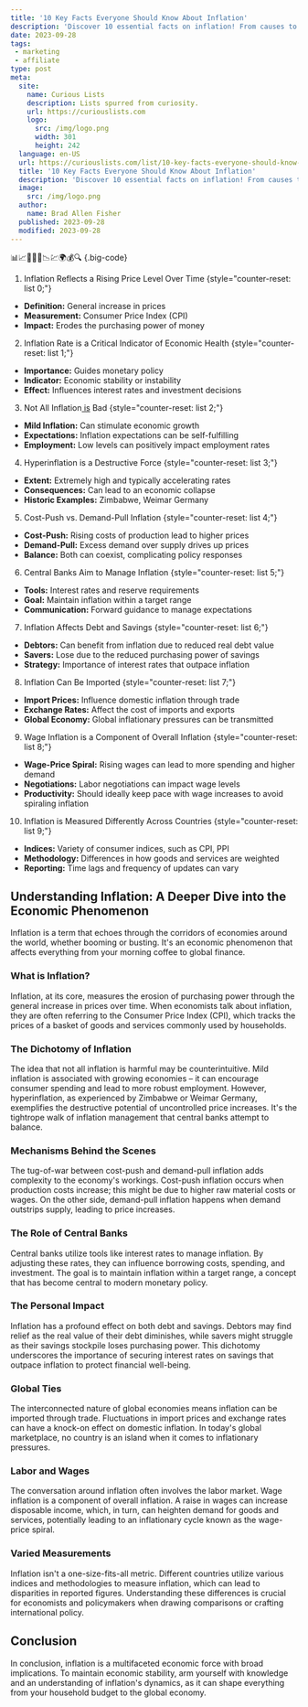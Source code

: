 ```yaml
---
title: '10 Key Facts Everyone Should Know About Inflation'
description: 'Discover 10 essential facts on inflation! From causes to impact, this insightful guide satisfies your curiosity about this economic phenomenon.'
date: 2023-09-28
tags:
 - marketing
 - affiliate
type: post
meta:
  site:
    name: Curious Lists
    description: Lists spurred from curiosity.
    url: https://curiouslists.com
    logo:
      src: /img/logo.png
      width: 301
      height: 242
  language: en-US
  url: https://curiouslists.com/list/10-key-facts-everyone-should-know-about-inflation
  title: '10 Key Facts Everyone Should Know About Inflation'
  description: 'Discover 10 essential facts on inflation! From causes to impact, this insightful guide satisfies your curiosity about this economic phenomenon.'
  image:
    src: /img/logo.png
  author:
    name: Brad Allen Fisher
  published: 2023-09-28
  modified: 2023-09-28
---
```



📊📈💸🏦🛒📉💹🌍💰🔍 {.big-code}

1. Inflation Reflects a Rising Price Level Over Time {style="counter-reset: list 0;"}
  - **Definition:** General increase in prices
  - **Measurement:** Consumer Price Index (CPI)
  - **Impact:** Erodes the purchasing power of money

2. Inflation Rate is a Critical Indicator of Economic Health {style="counter-reset: list 1;"}
  - **Importance:** Guides monetary policy
  - **Indicator:** Economic stability or instability
  - **Effect:** Influences interest rates and investment decisions

3. Not All Inflation[  is](https://curiouslists.com/list/inflation-and-the-environment-an-overlooked-connection) Bad {style="counter-reset: list 2;"}
  - **Mild Inflation:** Can stimulate economic growth
  - **Expectations:** Inflation expectations can be self-fulfilling
  - **Employment:** Low levels can positively impact employment rates

4. Hyperinflation is a Destructive Force {style="counter-reset: list 3;"}
  - **Extent:** Extremely high and typically accelerating rates
  - **Consequences:** Can lead to an economic collapse
  - **Historic Examples:** Zimbabwe, Weimar Germany

5. Cost-Push vs. Demand-Pull Inflation {style="counter-reset: list 4;"}
  - **Cost-Push:** Rising costs of production lead to higher prices
  - **Demand-Pull:** Excess demand over supply drives up prices
  - **Balance:** Both can coexist, complicating policy responses

6. Central Banks Aim to Manage Inflation {style="counter-reset: list 5;"}
  - **Tools:** Interest rates and reserve requirements
  - **Goal:** Maintain inflation within a target range
  - **Communication:** Forward guidance to manage expectations

7. Inflation Affects Debt and Savings {style="counter-reset: list 6;"}
  - **Debtors:** Can benefit from inflation due to reduced real debt value
  - **Savers:** Lose due to the reduced purchasing power of savings
  - **Strategy:** Importance of interest rates that outpace inflation

8. Inflation Can Be Imported {style="counter-reset: list 7;"}
  - **Import Prices:** Influence domestic inflation through trade
  - **Exchange Rates:** Affect the cost of imports and exports
  - **Global Economy:** Global inflationary pressures can be transmitted

9. Wage Inflation is a Component of Overall Inflation {style="counter-reset: list 8;"}
  - **Wage-Price Spiral:** Rising wages can lead to more spending and higher demand
  - **Negotiations:** Labor negotiations can impact wage levels
  - **Productivity:** Should ideally keep pace with wage increases to avoid spiraling inflation

10. Inflation is Measured Differently Across Countries {style="counter-reset: list 9;"}
  - **Indices:** Variety of consumer indices, such as CPI, PPI
  - **Methodology:** Differences in how goods and services are weighted
  - **Reporting:** Time lags and frequency of updates can vary


## Understanding Inflation: A Deeper Dive into the Economic Phenomenon

Inflation is a term that echoes through the corridors of economies around the world, whether booming or busting. It's an economic phenomenon that affects everything from your morning coffee to global finance.

### What is Inflation?

Inflation, at its core, measures the erosion of purchasing power through the general increase in prices over time. When economists talk about inflation, they are often referring to the Consumer Price Index (CPI), which tracks the prices of a basket of goods and services commonly used by households.

### The Dichotomy of Inflation

The idea that not all inflation is harmful may be counterintuitive. Mild inflation is associated with growing economies – it can encourage consumer spending and lead to more robust employment. However, hyperinflation, as experienced by Zimbabwe or Weimar Germany, exemplifies the destructive potential of uncontrolled price increases. It's the tightrope walk of inflation management that central banks attempt to balance.

### Mechanisms Behind the Scenes

The tug-of-war between cost-push and demand-pull inflation adds complexity to the economy's workings. Cost-push inflation occurs when production costs increase; this might be due to higher raw material costs or wages. On the other side, demand-pull inflation happens when demand outstrips supply, leading to price increases.

### The Role of Central Banks

Central banks utilize tools like interest rates to manage inflation. By adjusting these rates, they can influence borrowing costs, spending, and investment. The goal is to maintain inflation within a target range, a concept that has become central to modern monetary policy.

### The Personal Impact

Inflation has a profound effect on both debt and savings. Debtors may find relief as the real value of their debt diminishes, while savers might struggle as their savings stockpile loses purchasing power. This dichotomy underscores the importance of securing interest rates on savings that outpace inflation to protect financial well-being.

### Global Ties

The interconnected nature of global economies means inflation can be imported through trade. Fluctuations in import prices and exchange rates can have a knock-on effect on domestic inflation. In today's global marketplace, no country is an island when it comes to inflationary pressures.

### Labor and Wages

The conversation around inflation often involves the labor market. Wage inflation is a component of overall inflation. A raise in wages can increase disposable income, which, in turn, can heighten demand for goods and services, potentially leading to an inflationary cycle known as the wage-price spiral.

### Varied Measurements

Inflation isn't a one-size-fits-all metric. Different countries utilize various indices and methodologies to measure inflation, which can lead to disparities in reported figures. Understanding these differences is crucial for economists and policymakers when drawing comparisons or crafting international policy.

## Conclusion
In conclusion, inflation is a multifaceted economic force with broad implications. To maintain economic stability, arm yourself with knowledge and an understanding of inflation's dynamics, as it can shape everything from your household budget to the global economy.